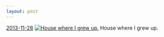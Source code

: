 ```yaml
---
layout: post
---
```


<p>
  <time><a href="/231">2013-11-28</a></time>
  <a href="/231"><img src="{{ site.assets_url }}/231-640.jpg" srcset="{{ site.assets_url }}/231-1280.jpg 1280w, {{ site.assets_url }}/231-960.jpg 960w, {{ site.assets_url }}/231-640.jpg 640w, {{ site.assets_url }}/231-320.jpg 320w" sizes="(min-width: 700px) 50vw, calc(100vw - 2rem)" alt="House where I grew up." /></a>
  <span>House where I grew up.</span>
</p>
